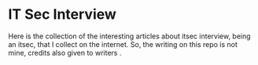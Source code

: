 # IT Sec Interview

Here is the collection of the interesting articles about itsec interview, being an itsec, that I collect on the internet. So, the writing on this repo is not mine, credits also given to writers .
